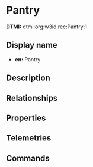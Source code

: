 # Pantry
**DTMI:** dtmi:org:w3id:rec:Pantry;1
## Display name
- **en:** Pantry
## Description
## Relationships
## Properties
## Telemetries
## Commands
